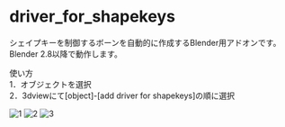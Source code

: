 # driver_for_shapekeys

シェイプキーを制御するボーンを自動的に作成するBlender用アドオンです。  
Blender 2.8以降で動作します。  

使い方  
1．オブジェクトを選択  
2．3dviewにて[object]-[add driver for shapekeys]の順に選択  

![1](https://user-images.githubusercontent.com/45068161/65658944-ae789400-e064-11e9-90e9-041e87c438cf.gif)
![2](https://user-images.githubusercontent.com/45068161/65658945-ae789400-e064-11e9-99ca-a549288ba8e2.gif)
![3](https://user-images.githubusercontent.com/45068161/65658946-af112a80-e064-11e9-9ba1-ecc3795778d1.gif)
